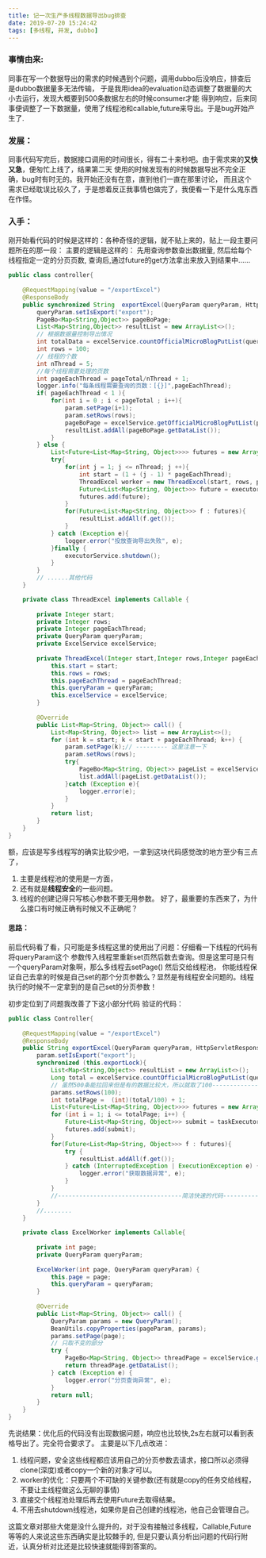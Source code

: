 ```yaml
---
title: 记一次生产多线程数据导出bug排查
date: 2019-07-20 15:24:42
tags: [多线程, 并发, dubbo]
---
```

### 事情由来:
同事在写一个数据导出的需求的时候遇到个问题，调用dubbo后没响应，排查后是dubbo数据量多无法传输，
于是我用idea的evaluation动态调整了数据量的大小去运行，发现大概要到500条数据左右的时候consumer才能
得到响应，后来同事便调整了一下数据量，使用了线程池和callable,future来导出。于是bug开始产生了.  

### 发展：
同事代码写完后，数据接口调用的时间很长，得有二十来秒吧。由于需求来的**又快又急**，便匆忙上线了，结果第二天
使用的时候发现有的时候数据导出不完全正确，bug时有时无的。我开始还没有在意，直到他们一直在那里讨论，
而且这个需求已经耽误比较久了，于是想着反正我事情也做完了，我便看一下是什么鬼东西在作怪。

### 入手：
刚开始看代码的时候是这样的：各种奇怪的逻辑，就不贴上来的，贴上一段主要问题所在的那一段：
主要的逻辑是这样的：
先用查询参数查出数据量,
然后给每个线程指定一定的分页页数,
查询后,通过future的get方法拿出来放入到结果中......

~~~ java
public class controller{
    
    @RequestMapping(value = "/exportExcel")
	@ResponseBody
	public synchronized String  exportExcel(QueryParam queryParam, HttpServletResponse response) {
		queryParam.setIsExport("export");
		PageBo<Map<String,Object>> pageBoPage;
		List<Map<String,Object>> resultList = new ArrayList<>();
		// 根据数据量控制导出情况
		int totalData = excelService.countOfficialMicroBlogPutList(queryParam).getCount();
		int rows = 100;
		// 线程的个数
		int nThread = 5;
		//每个线程需要处理的页数
		int pageEachThread = pageTotal/nThread + 1;
		logger.info("每条线程需要查询的页数：[{}]",pageEachThread);
		if( pageEachThread < 1 ){
			for(int i = 0 ; i < pageTotal ; i++){
				param.setPage(i+1);
				param.setRows(rows);
				pageBoPage = excelService.getOfficialMicroBlogPutList(param);
				resultList.addAll(pageBoPage.getDataList());
			}
		} else {
			List<Future<List<Map<String, Object>>>> futures = new ArrayList<>();
			try{
				for(int j = 1; j <= nThread; j ++){
					int start = (1 + (j - 1) * pageEachThread);
					ThreadExcel worker = new ThreadExcel(start, rows, pageEachThread, param, excelService);
					Future<List<Map<String, Object>>> future = executorService.submit();
					futures.add(future);
				}
				for(Future<List<Map<String, Object>>> f : futures){
					resultList.addAll(f.get());
				}
			} catch (Exception e){
				logger.error("投放查询导出失败", e);
			}finally {
				executorService.shutdown();
			}
		}
		// ......其他代码
    }

    private class ThreadExcel implements Callable {
    
        private Integer start;
        private Integer rows;
        private Integer pageEachThread;
        private QueryParam queryParam;
        private ExcelService excelService;
    
        private ThreadExcel(Integer start,Integer rows,Integer pageEachThread,QueryParam queryParam, ExcelService excelService){
            this.start = start;
            this.rows = rows;
            this.pageEachThread = pageEachThread;
            this.queryParam = queryParam;
            this.excelService = excelService;
        }
    
        @Override
        public List<Map<String, Object>> call() {
            List<Map<String, Object>> list = new ArrayList<>();
            for (int k = start; k < start + pageEachThread; k++) {
                param.setPage(k);// --------- 这里注意一下
                param.setRows(rows);
                try{
                    PageBo<Map<String, Object>> pageList = excelService.getOfficialMicroBlogPutList(param);
                    list.addAll(pageList.getDataList());
                }catch (Exception e){
                    logger.error(e);
                }
            }
            return list;
        }
    }
}

~~~

额，应该是写多线程写的确实比较少吧，一拿到这块代码感觉改的地方至少有三点了，
1. 主要是线程池的使用是一方面，
2. 还有就是**线程安全**的一些问题。
3. 线程的创建记得只写核心参数不要无用参数。
好了，最重要的东西来了，为什么接口有时候正确有时候又不正确呢？

#### 思路：
前后代码看了看，只可能是多线程这里的使用出了问题：仔细看一下线程的代码有将queryParam这个
参数传入线程里重新set页然后数去查询。但是这里可是只有一个queryParam对象啊，那么多线程去setPage() 然后交给线程池，
你能线程保证自己去拿的时候是自己set的那个分页参数么？显然是有线程安全问题的。线程执行的时候不一定拿到的是自己set的分页参数！

初步定位到了问题我改善了下这小部分代码
验证的代码：
~~~java
public class Controller{
	
	@RequestMapping(value = "/exportExcel")
	@ResponseBody
	public String exportExcel(QueryParam queryParam, HttpServletResponse response) {
		param.setIsExport("export");
	    synchronized (this.exportLock){
            List<Map<String,Object>> resultList = new ArrayList<>();
            Long total = excelService.countOfficialMicroBlogPutList(queryParam);
            // 虽然500条能拉回来但是有的数据比较大，所以就取了100--------------------------------------
            params.setRows(100);
            int totalPage =  (int)(total/100) + 1;
            List<Future<List<Map<String, Object>>>> futures = new ArrayList<>();
            for (int i = 1; i <= totalPage; i++) {
                Future<List<Map<String, Object>>> submit = taskExecutor.submit(new ExcelWorker(i, queryParam));
                futures.add(submit);
            }
            for(Future<List<Map<String, Object>>> f : futures){
                try {
                    resultList.addAll(f.get());
                } catch (InterruptedException | ExecutionException e) {
                    logger.error("获取数据异常", e);
                }
            }
            //-----------------------------------简洁快速的代码-----------------------------------
	    }
		//........
	}
	
    private class ExcelWorker implements Callable{
		
		private int page;
        private QueryParam queryParam;
		
		ExcelWorker(int page, QueryParam queryParam) {
			this.page = page;
			this.queryParam = queryParam;
		}
		
		@Override
		public List<Map<String, Object>> call() {
			QueryParam params = new QueryParam();
			BeanUtils.copyProperties(pageParam, params);
			params.setPage(page);
			// 只取不变的部分
			try {
				PageBo<Map<String, Object>> threadPage = excelService.getOfficialMicroBlogPutList(params);
				return threadPage.getDataList();
			} catch (Exception e) {
				logger.error("分页查询异常", e);
			}
			return null;
		}
	}
}

~~~

先说结果：优化后的代码没有出现数据问题，响应也比较快,2s左右就可以看到表格导出了。完全符合要求了。
主要是以下几点改进：
1. 线程问题，安全这些线程都应该用自己的分页参数去请求，接口所以必须得clone(深度)或者copy一个新的对象才可以。
2. worker的优化：只要两个不可缺的关键参数(还有就是copy的任务交给线程，不要让主线程做这么无聊的事情)
3. 直接交个线程池处理后再去使用Future去取得结果。
4. 不用去shutdown线程池，如果你是自己创建的线程池，他自己会管理自己。

这篇文章对那些大佬是没什么提升的，对于没有接触过多线程，Callable,Future等等的人来说这些东西确实是比较棘手的,
但是只要认真分析出问题的代码行附近，认真分析对比还是比较快速就能得到答案的。









